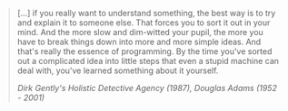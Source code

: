 ---
---
> [...] if you really want to understand something, the best way is to try and explain it to someone else. That forces you to sort it out in your mind. And the more slow and dim-witted your pupil, the more you have to break things down into more and more simple ideas. And that&#39;s really the essence of programming. By the time you&#39;ve sorted out a complicated idea into little steps that even a stupid machine can deal with, you&#39;ve learned something about it yourself.
>
> <cite><i>Dirk Gently&#39;s Holistic Detective Agency (1987)</i>, Douglas Adams (1952 - 2001)</cite>